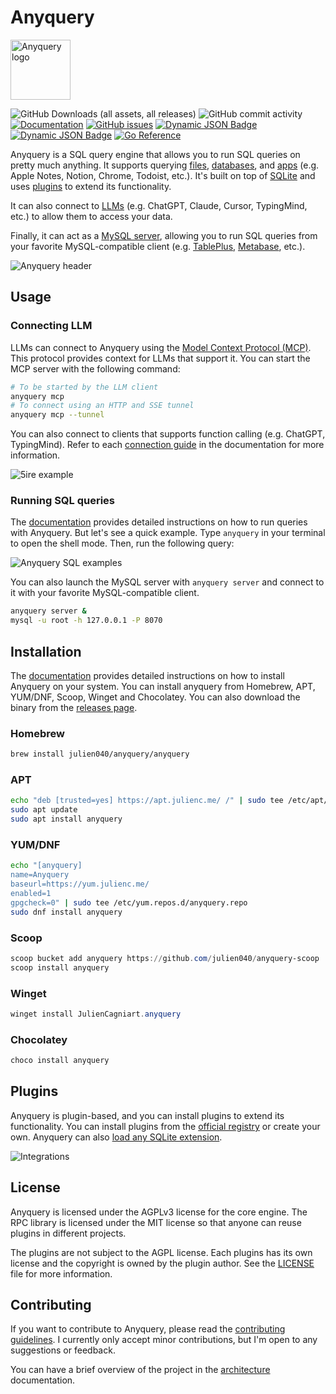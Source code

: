 # Anyquery

<img src="https://anyquery.dev/images/logo-shadow.png" alt="Anyquery logo" width="96"></img>

![GitHub Downloads (all assets, all releases)](https://img.shields.io/github/downloads/julien040/anyquery/total)
![GitHub commit activity](https://img.shields.io/github/commit-activity/m/julien040/anyquery)
[![Documentation](https://img.shields.io/badge/documentation-blue)](https://anyquery.dev)
[![GitHub issues](https://img.shields.io/github/issues/julien040/anyquery)](https://github.com/julien040/anyquery/issues)
[![Dynamic JSON Badge](https://img.shields.io/badge/dynamic/json?url=https%3A%2F%2Fregistry.anyquery.dev%2Fv0%2Fregistry%2F&query=%24.plugins_count&label=Integrations%20count&cacheSeconds=3600)](https://anyquery.dev/integrations/)
[![Dynamic JSON Badge](https://img.shields.io/badge/dynamic/json?url=https%3A%2F%2Fregistry.anyquery.dev%2Fv0%2Fquery%2F&query=%24.queries_count&style=flat&label=Queries%20from%20the%20hub&cacheSeconds=3600&link=https%3A%2F%2Fanyquery.dev%2Fqueries)](https://anyquery.dev/queries)
[![Go Reference](https://pkg.go.dev/badge/github.com/julien040/anyquery@v0.1.3/namespace.svg)](https://pkg.go.dev/github.com/julien040/anyquery/namespace)

Anyquery is a SQL query engine that allows you to run SQL queries on pretty much anything. It supports querying [files](https://anyquery.dev/docs/usage/querying-files/), [databases](https://anyquery.dev/docs/database), and [apps](https://anyquery.dev/integrations) (e.g. Apple Notes, Notion, Chrome, Todoist, etc.). It's built on top of [SQLite](https://www.sqlite.org) and uses [plugins](https://anyquery.dev/integrations) to extend its functionality.

It can also connect to [LLMs](https://anyquery.dev/llm) (e.g. ChatGPT, Claude, Cursor, TypingMind, etc.) to allow them to access your data.

Finally, it can act as a [MySQL server](https://anyquery.dev/docs/usage/mysql-server/), allowing you to run SQL queries from your favorite MySQL-compatible client (e.g. [TablePlus](https://anyquery.dev/connection-guide/tableplus/), [Metabase](https://anyquery.dev/connection-guide/metabase/), etc.).

![Anyquery header](https://anyquery.dev/images/release-header.png)

## Usage

### Connecting LLM

LLMs can connect to Anyquery using the [Model Context Protocol (MCP)](https://anyquery.dev/docs/reference/commands/anyquery_mcp). This protocol provides context for LLMs that support it. You can start the MCP server with the following command:

```bash
# To be started by the LLM client
anyquery mcp
# To connect using an HTTP and SSE tunnel
anyquery mcp --tunnel
```

You can also connect to clients that supports function calling (e.g. ChatGPT, TypingMind). Refer to each [connection guide](https://anyquery.dev/integrations#llm) in the documentation for more information.

![5ire example](https://anyquery.dev/images/docs/llm/5ire-final.png)

### Running SQL queries

The [documentation](https://anyquery.dev/docs/usage/running-queries) provides detailed instructions on how to run queries with Anyquery.
But let's see a quick example. Type `anyquery` in your terminal to open the shell mode. Then, run the following query:

![Anyquery SQL examples](https://anyquery.dev/images/anyquery_examples.sql.png)

You can also launch the MySQL server with `anyquery server` and connect to it with your favorite MySQL-compatible client.

```bash
anyquery server &
mysql -u root -h 127.0.0.1 -P 8070
```

## Installation

The [documentation](https://anyquery.dev/docs/#installation) provides detailed instructions on how to install Anyquery on your system. You can install anyquery from Homebrew, APT, YUM/DNF, Scoop, Winget and Chocolatey. You can also download the binary from the [releases page](https://github.com/julien040/anyquery/releases).

### Homebrew

```zsh
brew install julien040/anyquery/anyquery
```
<!-- 
### Snap

```bash
sudo snap install anyquery
``` -->

### APT

```bash
echo "deb [trusted=yes] https://apt.julienc.me/ /" | sudo tee /etc/apt/sources.list.d/anyquery.list
sudo apt update
sudo apt install anyquery
```

### YUM/DNF

```bash
echo "[anyquery]
name=Anyquery
baseurl=https://yum.julienc.me/
enabled=1
gpgcheck=0" | sudo tee /etc/yum.repos.d/anyquery.repo
sudo dnf install anyquery
```

### Scoop

```powershell
scoop bucket add anyquery https://github.com/julien040/anyquery-scoop
scoop install anyquery
```

### Winget

```powershell
winget install JulienCagniart.anyquery
```

### Chocolatey

```powershell
choco install anyquery
```

## Plugins

Anyquery is plugin-based, and you can install plugins to extend its functionality. You can install plugins from the [official registry](https://anyquery.dev/integrations) or create your own. Anyquery can also [load any SQLite extension](https://anyquery.dev/docs/usage/plugins#using-sqlite-extensions).

![Integrations](https://anyquery.dev/images/integrations_logo.png)

## License

Anyquery is licensed under the AGPLv3 license for the core engine. The RPC library is licensed under the MIT license so that anyone can reuse plugins in different projects.

The plugins are not subject to the AGPL license. Each plugins has its own license and the copyright is owned by the plugin author.
See the [LICENSE](https://github.com/julien040/anquery/blob/main/LICENSE.md) file for more information.

## Contributing

If you want to contribute to Anyquery, please read the [contributing guidelines](https://anyquery.dev/docs/developers/project/contributing). I currently only accept minor contributions, but I'm open to any suggestions or feedback.

You can have a brief overview of the project in the [architecture](https://anyquery.dev/docs/developers/project/architecture/) documentation.
